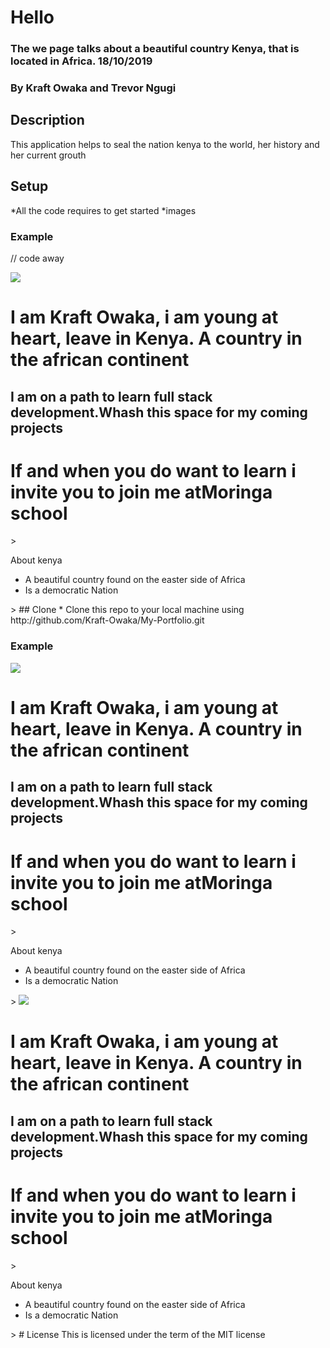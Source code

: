 # Hello
### The we page talks about  a beautiful country Kenya, that is located in Africa. 18/10/2019
### By **Kraft Owaka and Trevor Ngugi**
## Description
This application helps to seal the nation kenya to the world, her history and her current grouth 
## Setup
*All the code requires to get started
*images
### Example 
// code away
<body>
    <head class="dot">
    <img  class="profile pic" src="images/Elephant.jpg">
    <h1> I am Kraft Owaka, i am young at heart, leave in Kenya. A country in the african continent</h1>
    <h2> I am on a path to learn full stack development.Whash this space for my coming projects</h2>
    <h1>If and when you do want to learn i invite you to join me at<a class="course" https://moringaschool.com/>Moringa school</a></h1>>
    <p strong>About kenya</strong></p>
    <ul>
        <li>A beautiful country found on the easter side of Africa</li>
        <li>Is a democratic Nation</li>
    </ul>>
</body>
## Clone
* Clone this repo to your local machine using http://github.com/Kraft-Owaka/My-Portfolio.git

### Example 
<body>
    <head class="dot">
    <img  class="profile pic" src="images/Elephant.jpg">
    <h1> I am Kraft Owaka, i am young at heart, leave in Kenya. A country in the african continent</h1>
    <h2> I am on a path to learn full stack development.Whash this space for my coming projects</h2>
    <h1>If and when you do want to learn i invite you to join me at<a class="course" https://moringaschool.com/>Moringa school</a></h1>>
    <p strong>About kenya</strong></p>
    <ul>
        <li>A beautiful country found on the easter side of Africa</li>
        <li>Is a democratic Nation</li>
    </ul>>
</body>
<body>
    <head class="dot">
    <img  class="profile pic" src="images/Elephant.jpg">
    <h1> I am Kraft Owaka, i am young at heart, leave in Kenya. A country in the african continent</h1>
    <h2> I am on a path to learn full stack development.Whash this space for my coming projects</h2>
    <h1>If and when you do want to learn i invite you to join me at<a class="course" https://moringaschool.com/>Moringa school</a></h1>>
    <p strong>About kenya</strong></p>
    <ul>
        <li>A beautiful country found on the easter side of Africa</li>
        <li>Is a democratic Nation</li>
    </ul>>
</body>
# License
This is licensed under the term of the  MIT license 

